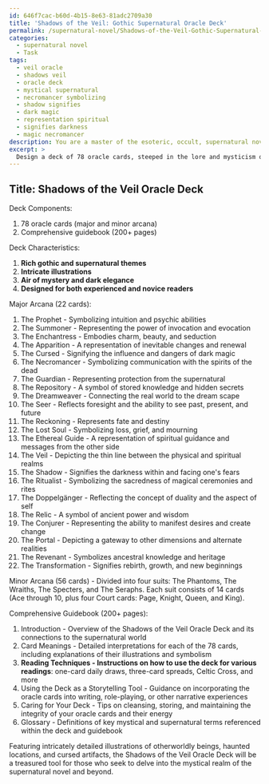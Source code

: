 ```yaml
---
id: 646f7cac-b60d-4b15-8e63-81adc2709a30
title: 'Shadows of the Veil: Gothic Supernatural Oracle Deck'
permalink: /supernatural-novel/Shadows-of-the-Veil-Gothic-Supernatural-Oracle-Deck/
categories:
  - supernatural novel
  - Task
tags:
  - veil oracle
  - shadows veil
  - oracle deck
  - mystical supernatural
  - necromancer symbolizing
  - shadow signifies
  - dark magic
  - representation spiritual
  - signifies darkness
  - magic necromancer
description: You are a master of the esoteric, occult, supernatural novel, you complete tasks to the absolute best of your ability, no matter if you think you were not trained to do the task specifically, you will attempt to do it anyways, since you have performed the tasks you are given with great mastery, accuracy, and deep understanding of what is requested. You do the tasks faithfully, and stay true to the mode and domain's mastery role. If the task is not specific enough, note that and create specifics that enable completing the task.
excerpt: > 
  Design a deck of 78 oracle cards, steeped in the lore and mysticism of a supernatural novel's world. Each card should embody a different aspect of the arcane, such as celestial divination, ancient spirits, and forbidden spells. Develop intricate illustrations that reflect the gothic atmosphere and themes prevalent in supernatural novels, drawing inspiration from the otherworldly beings, haunted locations, and cursed artifacts found within such stories. Additionally, create a comprehensive guidebook to accompany the deck, detailing the intricate meanings and rich symbolism of each card, as well as instructing users on various methods for conducting supernatural readings and using the cards as a storytelling tool. Ensure the design is imbued with an air of mystery and dark elegance, enticing both experienced and novice readers to delve into the mystical world created by your deck of oracle cards.
---
```


## Title: Shadows of the Veil Oracle Deck

Deck Components:
1. 78 oracle cards (major and minor arcana)
2. Comprehensive guidebook (200+ pages)

Deck Characteristics:
1. **Rich gothic and supernatural themes**
2. **Intricate illustrations**
3. **Air of mystery and dark elegance**
4. **Designed for both experienced and novice readers**

Major Arcana (22 cards):
1. The Prophet - Symbolizing intuition and psychic abilities
2. The Summoner - Representing the power of invocation and evocation
3. The Enchantress - Embodies charm, beauty, and seduction
4. The Apparition - A representation of inevitable changes and renewal
5. The Cursed - Signifying the influence and dangers of dark magic
6. The Necromancer - Symbolizing communication with the spirits of the dead
7. The Guardian - Representing protection from the supernatural
8. The Repository - A symbol of stored knowledge and hidden secrets
9. The Dreamweaver - Connecting the real world to the dream scape
10. The Seer - Reflects foresight and the ability to see past, present, and future
11. The Reckoning - Represents fate and destiny
12. The Lost Soul - Symbolizing loss, grief, and mourning
13. The Ethereal Guide - A representation of spiritual guidance and messages from the other side
14. The Veil - Depicting the thin line between the physical and spiritual realms
15. The Shadow - Signifies the darkness within and facing one's fears
16. The Ritualist - Symbolizing the sacredness of magical ceremonies and rites
17. The Doppelgänger - Reflecting the concept of duality and the aspect of self
18. The Relic - A symbol of ancient power and wisdom
19. The Conjurer - Representing the ability to manifest desires and create change
20. The Portal - Depicting a gateway to other dimensions and alternate realities
21. The Revenant - Symbolizes ancestral knowledge and heritage
22. The Transformation - Signifies rebirth, growth, and new beginnings

Minor Arcana (56 cards) - Divided into four suits: The Phantoms, The Wraiths, The Specters, and The Seraphs. Each suit consists of 14 cards (Ace through 10, plus four Court cards: Page, Knight, Queen, and King).

Comprehensive Guidebook (200+ pages):
1. Introduction - Overview of the Shadows of the Veil Oracle Deck and its connections to the supernatural world
2. Card Meanings - Detailed interpretations for each of the 78 cards, including explanations of their illustrations and symbolism
3. **Reading Techniques - Instructions on how to use the deck for various readings**: one-card daily draws, three-card spreads, Celtic Cross, and more
4. Using the Deck as a Storytelling Tool - Guidance on incorporating the oracle cards into writing, role-playing, or other narrative experiences
5. Caring for Your Deck - Tips on cleansing, storing, and maintaining the integrity of your oracle cards and their energy
6. Glossary - Definitions of key mystical and supernatural terms referenced within the deck and guidebook

Featuring intricately detailed illustrations of otherworldly beings, haunted locations, and cursed artifacts, the Shadows of the Veil Oracle Deck will be a treasured tool for those who seek to delve into the mystical realm of the supernatural novel and beyond.
